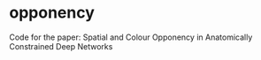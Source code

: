 # opponency
Code for the paper: Spatial and Colour Opponency in Anatomically Constrained Deep Networks
